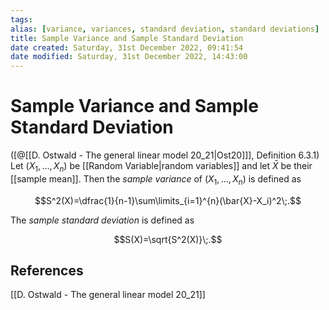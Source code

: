 ```yaml
---
tags: 
alias: [variance, variances, standard deviation, standard deviations]
title: Sample Variance and Sample Standard Deviation
date created: Saturday, 31st December 2022, 09:41:54
date modified: Saturday, 31st December 2022, 14:43:00
---
```


# Sample Variance and Sample Standard Deviation

([@[[D. Ostwald - The general linear model 20_21|Ost20]]], Definition 6.3.1) Let $(X_1, \ldots, X_n)$ be [[Random Variable|random variables]] and let $\bar{X}$ be their [[sample mean]]. Then the _sample variance_ of $(X_1, \ldots, X_n)$ is defined as

$$S^2(X)=\dfrac{1}{n-1}\sum\limits_{i=1}^{n}(\bar{X}-X_i)^2\;.$$

The _sample standard deviation_ is defined as

$$S(X)=\sqrt{S^2(X)}\;.$$

## References

[[D. Ostwald - The general linear model 20_21]]